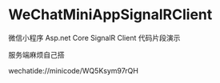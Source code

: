 # WeChatMiniAppSignalRClient
微信小程序 Asp.net Core SignalR Client 代码片段演示

服务端麻烦自己搭

wechatide://minicode/WQ5Ksym97rQH
